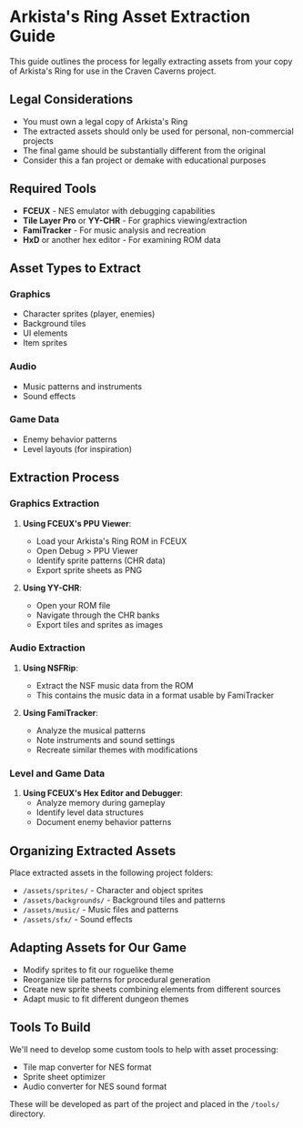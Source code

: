 # Arkista's Ring Asset Extraction Guide

This guide outlines the process for legally extracting assets from your copy of Arkista's Ring for use in the Craven Caverns project.

## Legal Considerations

- You must own a legal copy of Arkista's Ring
- The extracted assets should only be used for personal, non-commercial projects
- The final game should be substantially different from the original
- Consider this a fan project or demake with educational purposes

## Required Tools

- **FCEUX** - NES emulator with debugging capabilities
- **Tile Layer Pro** or **YY-CHR** - For graphics viewing/extraction
- **FamiTracker** - For music analysis and recreation
- **HxD** or another hex editor - For examining ROM data

## Asset Types to Extract

### Graphics
- Character sprites (player, enemies)
- Background tiles
- UI elements
- Item sprites

### Audio
- Music patterns and instruments
- Sound effects

### Game Data
- Enemy behavior patterns
- Level layouts (for inspiration)

## Extraction Process

### Graphics Extraction

1. **Using FCEUX's PPU Viewer**:
   - Load your Arkista's Ring ROM in FCEUX
   - Open Debug > PPU Viewer
   - Identify sprite patterns (CHR data)
   - Export sprite sheets as PNG

2. **Using YY-CHR**:
   - Open your ROM file
   - Navigate through the CHR banks
   - Export tiles and sprites as images

### Audio Extraction

1. **Using NSFRip**:
   - Extract the NSF music data from the ROM
   - This contains the music data in a format usable by FamiTracker

2. **Using FamiTracker**:
   - Analyze the musical patterns
   - Note instruments and sound settings
   - Recreate similar themes with modifications

### Level and Game Data

1. **Using FCEUX's Hex Editor and Debugger**:
   - Analyze memory during gameplay
   - Identify level data structures
   - Document enemy behavior patterns

## Organizing Extracted Assets

Place extracted assets in the following project folders:
- `/assets/sprites/` - Character and object sprites
- `/assets/backgrounds/` - Background tiles and patterns
- `/assets/music/` - Music files and patterns
- `/assets/sfx/` - Sound effects

## Adapting Assets for Our Game

- Modify sprites to fit our roguelike theme
- Reorganize tile patterns for procedural generation
- Create new sprite sheets combining elements from different sources
- Adapt music to fit different dungeon themes

## Tools To Build

We'll need to develop some custom tools to help with asset processing:
- Tile map converter for NES format
- Sprite sheet optimizer
- Audio converter for NES sound format

These will be developed as part of the project and placed in the `/tools/` directory.
